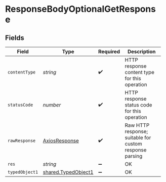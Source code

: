 # ResponseBodyOptionalGetResponse


## Fields

| Field                                                             | Type                                                              | Required                                                          | Description                                                       |
| ----------------------------------------------------------------- | ----------------------------------------------------------------- | ----------------------------------------------------------------- | ----------------------------------------------------------------- |
| `contentType`                                                     | *string*                                                          | :heavy_check_mark:                                                | HTTP response content type for this operation                     |
| `statusCode`                                                      | *number*                                                          | :heavy_check_mark:                                                | HTTP response status code for this operation                      |
| `rawResponse`                                                     | [AxiosResponse](https://axios-http.com/docs/res_schema)           | :heavy_check_mark:                                                | Raw HTTP response; suitable for custom response parsing           |
| `res`                                                             | *string*                                                          | :heavy_minus_sign:                                                | OK                                                                |
| `typedObject1`                                                    | [shared.TypedObject1](../../../sdk/models/shared/typedobject1.md) | :heavy_minus_sign:                                                | OK                                                                |
